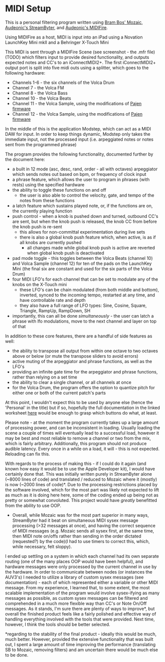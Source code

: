 # MIDI Setup

This is a personal filtering program written using [Bram Bos' Mozaic](https://ruismaker.com/mozaic/), [Audeonic's StreamByter](https://audeonic.com/streambyter/), and [Audeonic's MIDIFire](https://audeonic.com/midifire/).

Using MIDIFire as a host, MIDI is input into an iPad using a Novation LaunchKey Mini mkII and a Behringer X-Touch Mini

This MIDI is sent through a MIDIFire Scene (see screenshot - the .mfr file) (TODO) which filters input to provide desired functionality, and outputs expected notes and CC's to an iConnectMIDI2+. The first iConnectMIDI2+ output port is split into five midi outs using a splitter, which goes to the following hardware:
* Channels 1-6 - the six channels of the Volca Drum
* Channel 7 - the Volca FM
* Channel 8 - the Volca Bass
* Channel 10 - the Volca Beats
* Channel 11 - the Volca Sample, using the modifications of [Pajen firmware](https://ranzee.com/volca-sample-unofficial-firmware/)
* Channel 12 - the Volca Sample, using the modifications of [Pajen firmware](https://ranzee.com/volca-sample-unofficial-firmware/)

In the middle of this is the application Modstep, which can act as a MIDI DAW for input. In order to keep things dynamic, Modstep only takes the immediate input, not the processed input (i.e. arpeggiated notes or notes sent from the programmed phrase)

The program provides the following functionality, documented further by the document here:

* a built in 12 mode (asc, desc, rand, order - all with octaves) arpeggiator which sends notes out based on bpm, or frequency of clock input
* a phrase feature, which allows the user to program in phrases (with rests) using the specified hardware
* the ability to toggle these functions on and off
  * the user is also able to control the velocity, gate, and tempo of the notes from these functions
* a latch feature which sustains played note, or, if the functions are on, the currently playing function
* push control - when a knob is pushed down and turned, outbound CC's are sent, but when the knob push is released, the knob CC from before the knob push is re-sent
  * this allows for non-committal experimentation during live sets
  * there is also a global knob push feature which, when active, is as if all knobs are currently pushed
    * all changes made while global knob push is active are reverted when global knob push is deactivated
* pad mode toggle - this toggles between the Volca Beats (channel 10) and Volca Sample (channel 12) for ten of the pads on the LaunchKey Mini (the final six are constant and used for the six parts of the Volca Drum)
* four MIDI LFO's for each channel that can be set to modulate any of the knobs on the X-Touch mini
  * these LFO's can be chain modulated (from both middle and bottom), inverted, synced to the incoming tempo, restarted at any time, and have controllable rate and depth
  * they also have a full range of LFO types: Sine, Cosine, Square, Triangle, RampUp, RampDown, SH
* importantly, this can all be done *simultaneously* - the user can latch a phrase with lfo modulations, move to the next channel and layer on top of that

In addition to these core features, there are a handful of side features as well:

* the ability to transpose all output from within one octave to two octaves above or below (or mute the transpose sliders to avoid errors)
* active muting of the arpeggiator and phrase functions, as well as the LFO's
* providing an infinite gate time for the arpeggiator and phrase functions, rather than relying on a set time
* the ability to clear a single channel, or all channels at once
* for the Volca Drum, the program offers the option to quantize pitch for either one or both of the current patch's parts

At this point, I wouldn't expect this to be used by anyone else (hence the 'Personal' in the title) but if so, hopefully the full documentation in the linked worksheet [here](https://docs.google.com/spreadsheets/d/1m3_4BjN57dsS56sorsvP24aNKYUUQdjAftF5MF5CxXU/edit?usp=sharing) would be enough to grasp which buttons do what, at least.

Please note - at the moment the program currently takes up a large amount of processing power, and can be inconsistent in loading.
Usually loading the scene a couple of times will eventually lead to a successful load, however it may be best and most reliable to remove a channel or two from the mix, which is fairly arbitrary.
Additionally, this program should not produce audible latency. Every once in a while on a load, it will - this is not expected.
Reloading can fix this.

With regards to the process of making this - if I could do it again (and known how easy it would be to use the Apple Developer kit), I would have certainly done that. This was initially written purely in StreamByter alone (~8000 lines of code) and translated / reduced to Mozaic where it (mostly) is now (~2000 lines of code)*. Due to the processing restrictions placed by the software involved, which for the most part was likely not expected to lift as much as it is doing here here, some of the coding ended up being not as pretty or somewhat convoluted. This project would have *greatly* benefitted from the ability to use OOP.

* Overall, while Mozaic was for the most part superior in many ways, StreamByter had it beat on simultaneous MIDI sysex message processing (>32 messages at once), and having the correct sequence of MIDI messages (e.g. Mozaic sends all sysex first, at the same time, then MIDI note on/offs rather than sending in the order dictated (requested?) by the code)(I had to use timers to correct this, which, while necessary, felt sloppy).

I ended up settling on a system in which each channel had its own separate routing (one of the many places OOP would have been helpful), and hardware messages were only processed by the current channel in use by the hardware. In order to communicate between nodes (or instances the AUV3's) I needed to utilize a library of custom sysex messages (see documentation) - each of which represented either a variable or other MIDI message. From my experience, I learned that, to some extent, the most scalable implementation of the program would involve sysex-ifying as many messages as possible, as custom sysex messages can be filtered and comprehended in a much more flexible way than CC's or Note On/Off messages. As it stands, I'm sure there are plenty of ways to improve*, but overall the finished product feels like a fairly polished and effective way of handling everything involved with the tools that were provided. Next time, however, I think the tools should be better selected.

*regarding to the stability of the final product - ideally this would be much, much better. However, provided the extensive functionality that was built out, I spent a large amount of time improving the performance (translating SB to Mozaic, removing filters) and am uncertain there would be much else to be done.
